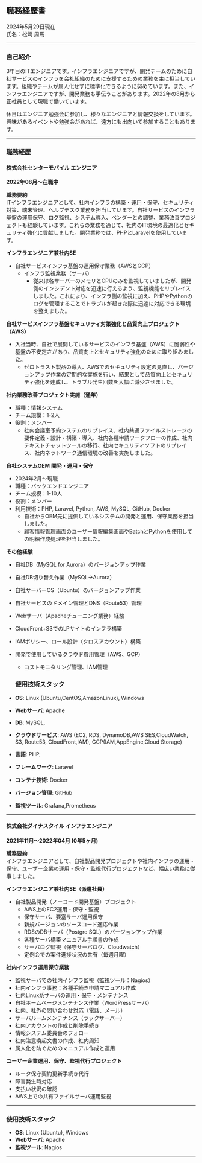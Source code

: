 ## 職務経歴書
2024年5月29日現在  
氏名：松崎 周馬

---

### 自己紹介

3年目のITエンジニアです。インフラエンジニアですが、開発チームのために自社サービスのインフラを会社組織のために支援するための業務を主に担当しています。組織やチームが属人化せずに標準化できるように努めています。また、インフラエンジニアですが、開発業務も手伝うことがあります。2022年の8月から正社員として現職で働いています。

休日はエンジニア勉強会に参加し、様々なエンジニアと情報交換をしています。興味があるイベントや勉強会があれば、遠方にも出向いて参加することもあります。

---

### 職務経歴

#### 株式会社センターモバイル エンジニア
**2022年08月〜在職中**

**職務要約**  
ITインフラエンジニアとして、社内インフラの構築・運用・保守、セキュリティ対策、端末管理、ヘルプデスク業務を担当しています。自社サービスのインフラ基盤の運用保守、ログ監視、システム導入、ベンダーとの調整、業務改善プロジェクトも経験しています。これらの業務を通じて、社内のIT環境の最適化とセキュリティ強化に貢献しました。開発業務では、PHPとLaravelを使用しています。

**インフラエンジニア兼社内SE**
- 自社サービスインフラ基盤の運用保守業務（AWSとGCP）
  - インフラ監視業務（サーバ）
    - 従来は各サーバーのメモリとCPUのみを監視していましたが、開発側のインシデント対応を迅速に行えるよう、監視機能をリプレイスしました。これにより、インフラ側の監視に加え、PHPやPythonのログを管理することでトラブルが起きた際に迅速に対応できる環境を整えました。

**自社サービスインフラ基盤セキュリティ対策強化と品質向上プロジェクト（AWS）**
- 入社当時、自社で展開しているサービスのインフラ基盤（AWS）に脆弱性や基盤の不安定さがあり、品質向上とセキュリティ強化のために取り組みました。
  - ゼロトラスト製品の導入、AWSでのセキュリティ設定の見直し、バージョンアップ作業の定期的な実施を行い、結果として品質向上とセキュリティ強化を達成し、トラブル発生回数を大幅に減少させました。

**社内業務改善プロジェクト実施（通年）**
- 職種：情報システム
- チーム規模：1-2人
- 役割：メンバー
  - 社内会議室予約システムのリプレイス、社内共通ファイルストレージの要件定義・設計・構築・導入、社内各種申請ワークフローの作成、社内テキストチャットツールの移行、社内セキュリティソフトのリプレイス、社内ネットワーク通信環境の改善を実施しました。

**自社システムOEM 開発・運用・保守**
- 2024年2月〜現職
- 職種：バックエンドエンジニア
- チーム規模：1-10人
- 役割：メンバー
- 利用技術：PHP, Laravel, Python, AWS, MySQL, GitHub, Docker
  - 自社からOEM先に提供しているシステムの開発と運用、保守業務を担当しました。
  - 顧客情報管理画面のユーザー情報編集画面やBatchとPythonを使用しての明細作成処理を担当しました。

**その他経験**
- 自社DB（MySQL for Aurora）のバージョンアップ作業
- 自社DB切り替え作業（MySQL→Aurora）
- 自社サーバーOS（Ubuntu）のバージョンアップ作業
- 自社サービスのドメイン管理とDNS（Route53）管理
- Webサーバ（Apacheチューニング業務）経験
- CloudFront+S3でのLPサイトのインフラ構築
- IAMポリシー、ロール設計（クロスアカウント）構築
- 開発で使用しているクラウド費用管理（AWS、GCP）
  - コストモニタリング管理、IAM管理

  ### 使用技術スタック

- **OS**: Linux (Ubuntu,CentOS,AmazonLinux), Windows
- **Webサーバ**: Apache
- **DB**: MySQL,  
- **クラウドサービス**: AWS (EC2, RDS, DynamoDB,AWS SES,CloudWatch, S3, Route53, CloudFront,IAM), GCP(IAM,AppEngine,Cloud Storage)
- **言語**: PHP, 
- **フレームワーク**: Laravel
- **コンテナ技術**: Docker
- **バージョン管理**: GitHub
- **監視ツール**: Grafana,Prometheus

---


#### 株式会社ダイナスタイル インフラエンジニア
**2021年11月〜2022年04月 (0年5ヶ月)**

**職務要約**  
インフラエンジニアとして、自社製品開発プロジェクトや社内インフラの運用・保守、ユーザー企業の運用・保守・監視代行プロジェクトなど、幅広い業務に従事しました。

**インフラエンジニア兼社内SE（派遣社員）**
- 自社製品開発（ノーコード開発基盤）プロジェクト
  - AWS上のEC2運用・保守・監視
  - 保守サーバ、要塞サーバ運用保守
  - 新規バージョンのソースコード適応作業
  - RDSのDBサーバ（Postgre SQL）のバージョンアップ作業
  - 各種サーバ構築マニュアル手順書の作成
  - サーバログ監視（保守サーバログ、Cloudwatch）
  - 定例会での案件進捗状況の共有（毎週月曜）

**社内インフラ運用保守業務**
- 監視サーバでの社内インフラ監視（監視ツール：Nagios）
- 社内インフラ事務：各種手続き申請マニュアル作成
- 社内Linux系サーバの運用・保守・メンテナンス
- 自社ホームページメンテナンス作業（WordPressサーバ）
- 社内、社外の問い合わせ対応（電話、メール）
- サーバルームメンテナンス（ラックサーバー）
- 社内アカウントの作成と削除手続き
- 情報システム委員会のフォロー
- 社内注意喚起文書の作成、社内周知
- 属人化を防ぐためのマニュアル作成と運用

**ユーザー企業運用、保守、監視代行プロジェクト**
- ルータ保守契約更新手続き代行
- 障害発生時対応
- 支払い状況の確認
- AWS上での共有ファイルサーバ運用監視

---

### 使用技術スタック

- **OS**: Linux (Ubuntu), Windows
- **Webサーバ**: Apache
- **監視ツール**: Nagios

---
